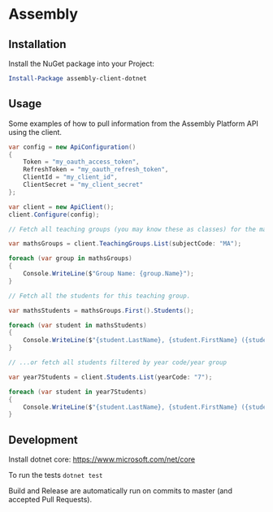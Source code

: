 # Assembly


## Installation

Install the NuGet package into your Project:

```powershell
Install-Package assembly-client-dotnet

```

## Usage

Some examples of how to pull information from the Assembly Platform API using the client.

```c#
var config = new ApiConfiguration()
{
    Token = "my_oauth_access_token",
    RefreshToken = "my_oauth_refresh_token",
    ClientId = "my_client_id",
    ClientSecret = "my_client_secret"
};

var client = new ApiClient();
client.Configure(config);

// Fetch all teaching groups (you may know these as classes) for the mathematics subject code.

var mathsGroups = client.TeachingGroups.List(subjectCode: "MA");

foreach (var group in mathsGroups)
{
    Console.WriteLine($"Group Name: {group.Name}");
}

// Fetch all the students for this teaching group.

var mathsStudents = mathsGroups.First().Students();

foreach (var student in mathsStudents)
{
    Console.WriteLine($"{student.LastName}, {student.FirstName} ({student.YearCode})");
}

// ...or fetch all students filtered by year code/year group

var year7Students = client.Students.List(yearCode: "7");

foreach (var student in year7Students)
{
    Console.WriteLine($"{student.LastName}, {student.FirstName} ({student.YearCode})");
}

```

## Development

Install dotnet core: https://www.microsoft.com/net/core

To run the tests `dotnet test`

Build and Release are automatically run on commits to master (and accepted Pull Requests).
